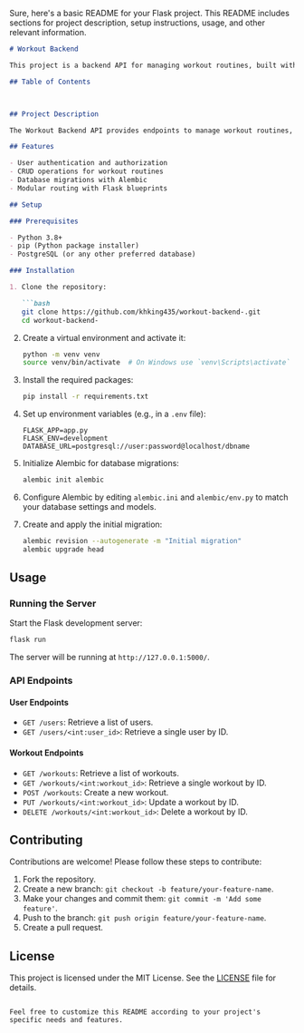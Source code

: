 Sure, here's a basic README for your Flask project. This README includes sections for project description, setup instructions, usage, and other relevant information.

```markdown
# Workout Backend

This project is a backend API for managing workout routines, built with Flask. It includes database migrations with Alembic and modular routing using blueprints.

## Table of Contents



## Project Description

The Workout Backend API provides endpoints to manage workout routines, including creating, reading, updating, and deleting workout data. It uses SQLAlchemy for ORM and Alembic for database migrations.

## Features

- User authentication and authorization
- CRUD operations for workout routines
- Database migrations with Alembic
- Modular routing with Flask blueprints

## Setup

### Prerequisites

- Python 3.8+
- pip (Python package installer)
- PostgreSQL (or any other preferred database)

### Installation

1. Clone the repository:

   ```bash
   git clone https://github.com/khking435/workout-backend-.git
   cd workout-backend-
   ```

2. Create a virtual environment and activate it:

   ```bash
   python -m venv venv
   source venv/bin/activate  # On Windows use `venv\Scripts\activate`
   ```

3. Install the required packages:

   ```bash
   pip install -r requirements.txt
   ```

4. Set up environment variables (e.g., in a `.env` file):

   ```env
   FLASK_APP=app.py
   FLASK_ENV=development
   DATABASE_URL=postgresql://user:password@localhost/dbname
   ```

5. Initialize Alembic for database migrations:

   ```bash
   alembic init alembic
   ```

6. Configure Alembic by editing `alembic.ini` and `alembic/env.py` to match your database settings and models.

7. Create and apply the initial migration:

   ```bash
   alembic revision --autogenerate -m "Initial migration"
   alembic upgrade head
   ```

## Usage

### Running the Server

Start the Flask development server:

```bash
flask run
```

The server will be running at `http://127.0.0.1:5000/`.

### API Endpoints

#### User Endpoints

- `GET /users`: Retrieve a list of users.
- `GET /users/<int:user_id>`: Retrieve a single user by ID.

#### Workout Endpoints

- `GET /workouts`: Retrieve a list of workouts.
- `GET /workouts/<int:workout_id>`: Retrieve a single workout by ID.
- `POST /workouts`: Create a new workout.
- `PUT /workouts/<int:workout_id>`: Update a workout by ID.
- `DELETE /workouts/<int:workout_id>`: Delete a workout by ID.

## Contributing

Contributions are welcome! Please follow these steps to contribute:

1. Fork the repository.
2. Create a new branch: `git checkout -b feature/your-feature-name`.
3. Make your changes and commit them: `git commit -m 'Add some feature'`.
4. Push to the branch: `git push origin feature/your-feature-name`.
5. Create a pull request.

## License

This project is licensed under the MIT License. See the [LICENSE](LICENSE) file for details.
```

Feel free to customize this README according to your project's specific needs and features.
